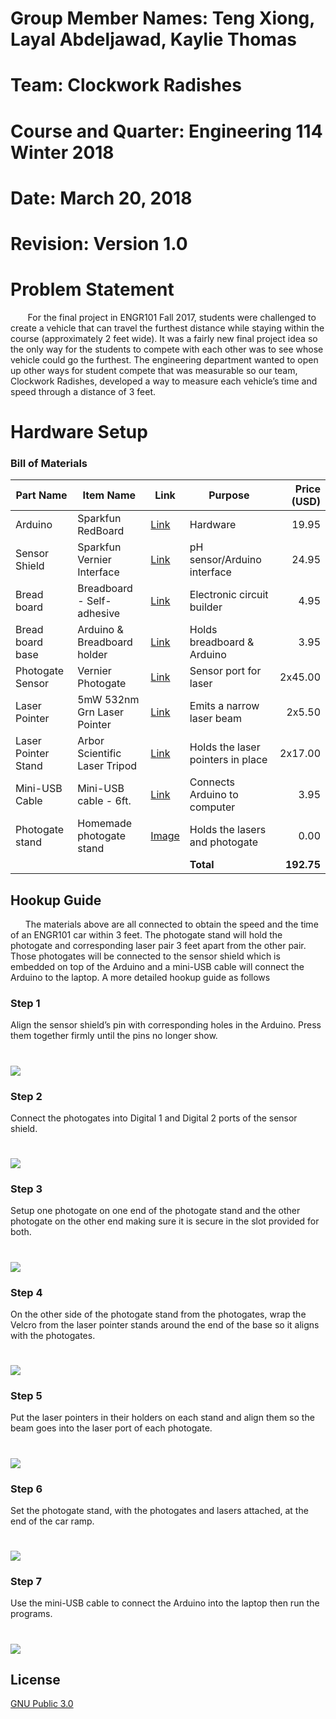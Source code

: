 # **Group Member Names:** Teng Xiong, Layal Abdeljawad, Kaylie Thomas
# **Team:** Clockwork Radishes
# **Course and Quarter:** Engineering 114 Winter 2018
# **Date:** March 20, 2018  
# **Revision:** Version 1.0  

# Problem Statement
&nbsp;&nbsp;&nbsp;&nbsp;&nbsp;&nbsp; For the final project in ENGR101 Fall 2017, students were challenged to create a vehicle that can travel the furthest distance while staying within the course (approximately 2 feet wide). It was a fairly new final project idea so the only way for the students to compete with each other was to see whose vehicle could go the furthest. The engineering department wanted to open up other ways for student compete that was measurable so our team, Clockwork Radishes, developed a way to measure each vehicle’s time and speed through a distance of 3 feet.
&nbsp;&nbsp;&nbsp;&nbsp;&nbsp;&nbsp; 

# Hardware Setup
### Bill of Materials
|Part Name       |Item Name                   |Link|Purpose                     |Price (USD)|
|----------------|----------------------------|----|----------------------------|----------:|
|Arduino         |Sparkfun RedBoard           |[Link](https://www.sparkfun.com/products/13975)|Hardware                    |19.95      |
|Sensor Shield   |Sparkfun Vernier Interface  |[Link](https://www.sparkfun.com/products/12858)    |pH sensor/Arduino interface |24.95      |
|Bread board     |Breadboard - Self-adhesive  |[Link](https://www.sparkfun.com/products/12002)    |Electronic circuit builder  |4.95       |
|Bread board base|Arduino & Breadboard holder |[Link](https://www.sparkfun.com/products/11235)    |Holds breadboard & Arduino  |3.95       |
|Photogate Sensor|Vernier Photogate |[Link](https://www.vernier.com/products/sensors/vpg-btd/)    |Sensor port for laser  |2x45.00       |
|Laser Pointer|5mW 532nm Grn Laser Pointer |[Link](https://www.bestlaserpointers.com/5mw-532nm-green-laser-pointer-pen-shape-black.html?gclid=EAIaIQobChMI6--p5_Ln2QIVhyu9Ch34VA71EAkYAiABEgLOGfD_BwE)    |Emits a narrow laser beam  |2x5.50       |
|Laser Pointer Stand  |Arbor Scientific Laser Tripod       |[Link](https://www.arborsci.com/laser-tripod.html)    |Holds the laser pointers in place|2x17.00       |
|Mini-USB Cable  |Mini-USB cable - 6ft.       |[Link](https://www.sparkfun.com/products/11301)    |Connects Arduino to computer|3.95       |
|Photogate stand  |Homemade photogate stand       |[Image](https://raw.githubusercontent.com/ClockworkRadishes/Car_timing_speed_project/master/Images/photogatestand.jpg)    |Holds the lasers and photogate|0.00       |
|                |                            |    |**Total**                       |**192.75**     |

 ## Hookup Guide
&nbsp;&nbsp;&nbsp;&nbsp;&nbsp;&nbsp;The materials above are all connected to obtain the speed and the time of an ENGR101 car within 3 feet. The photogate stand will hold the photogate and corresponding laser pair 3 feet apart from the other pair. Those photogates will be connected to the sensor shield which is embedded on top of the Arduino and a mini-USB cable will connect the Arduino to the laptop.  A more detailed hookup guide as follows

### Step 1
Align the sensor shield’s pin with corresponding holes in the Arduino. Press them together firmly until the pins no longer show.
# ![](/Images/arduinoandshield.png)


### Step 2
Connect the photogates into Digital 1 and Digital 2 ports of the sensor shield.  
# ![](/Images/digitalports.png)


### Step 3
Setup one photogate on one end of the photogate stand and the other photogate on the other end making sure it is secure in the slot provided for both.
# ![](/Images/photogate.png)


### Step 4
On the other side of the photogate stand from the photogates, wrap the Velcro from the laser pointer stands around the end of the base so it aligns with the photogates.
# ![](/Images/laserstand.png)


### Step 5
Put the laser pointers in their holders on each stand and align them so the beam goes into the laser port of each photogate.
# ![](/Images/alignlaser.png)


### Step 6
Set the photogate stand, with the photogates and lasers attached, at the end of the car ramp.
# ![](/Images/)


### Step 7
Use the mini-USB cable to connect the Arduino into the laptop then run the programs.
# ![](/Images/usb.png)


## License

[GNU Public 3.0](LICENSE)
